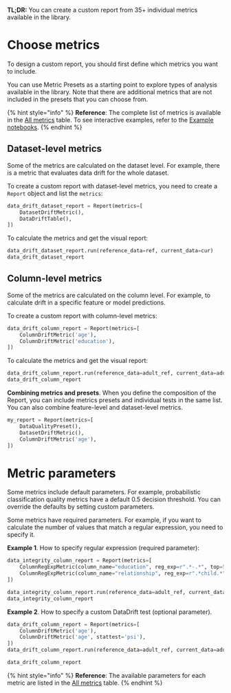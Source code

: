 **TL;DR:** You can create a custom report from 35+ individual metrics available in the library.  

# Choose metrics

To design a custom report, you should first define which metrics you want to include. 

You can use Metric Presets as a starting point to explore types of analysis available in the library. Note that there are additional metrics that are not included in the presets that you can choose from. 

{% hint style="info" %} 
**Reference**: The complete list of metrics is available in the [All metrics](../reference/all-metrics.md) table. To see interactive examples, refer to the [Example notebooks](../examples/examples.md).
{% endhint %}

## Dataset-level metrics

Some of the metrics are calculated on the dataset level. For example, there is a metric that evaluates data drift for the whole dataset.

To create a custom report with dataset-level metrics, you need to create a `Report` object and list the `metrics`:    

```python
data_drift_dataset_report = Report(metrics=[
    DatasetDriftMetric(),
    DataDriftTable(),    
])
```

To calculate the metrics and get the visual report:

```python
data_drift_dataset_report.run(reference_data=ref, current_data=cur)
data_drift_dataset_report
```

## Column-level metrics

Some of the metrics are calculated on the column level. For example, to calculate drift in a specific feature or model predictions.

To create a custom report with column-level metrics:

```python
data_drift_column_report = Report(metrics=[
    ColumnDriftMetric('age'),
    ColumnDriftMetric('education'),   
])
```

To calculate the metrics and get the visual report:

```python
data_drift_column_report.run(reference_data=adult_ref, current_data=adult_cur)
data_drift_column_report
```

**Combining metrics and presets**. When you define the composition of the Report, you can include metrics presets and individual tests in the same list. You can also combine feature-level and dataset-level metrics. 

```python
my_report = Report(metrics=[
    DataQualityPreset(),
    DatasetDriftMetric(),
    ColumnDriftMetric('age'),
])
```

# Metric parameters

Some metrics include default parameters. For example, probabilistic classification quality metrics have a default 0.5 decision threshold. You can override the defaults by setting custom parameters. 

Some metrics have required parameters. For example, if you want to calculate the number of values that match a regular expression, you need to specify it. 

**Example 1**. How to specify regular expression (required parameter):

```python
data_integrity_column_report = Report(metrics=[
    ColumnRegExpMetric(column_name="education", reg_exp=r".*-.*", top=5),
    ColumnRegExpMetric(column_name="relationship", reg_exp=r".*child.*")
])

data_integrity_column_report.run(reference_data=adult_ref, current_data=adult_cur)
data_integrity_column_report
```

**Example 2**. How to specify a custom DataDrift test (optional parameter). 

```python
data_drift_column_report = Report(metrics=[
    ColumnDriftMetric('age'),
    ColumnDriftMetric('age', stattest='psi'),
])
data_drift_column_report.run(reference_data=adult_ref, current_data=adult_cur)

data_drift_column_report
```

{% hint style="info" %} 
**Reference**: The available parameters for each metric are listed in the [All metrics](../reference/all-metrics.md) table.
{% endhint %}
